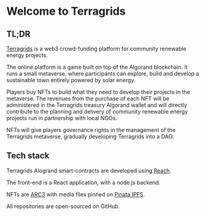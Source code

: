 # Welcome to Terragrids
## TL;DR
[Terragrids](https://terragrids.org) is a web3 crowd-funding platform for community renewable energy projects. 

The online platform is a game built on top of the Algorand blockchain. It runs a small metaverse, where participants can explore, build and develop a sustainable town entirely powered by solar energy. 

Players buy NFTs to build what they need to develop their projects in the metaverse. The revenues from the purchase of each NFT will be administered in the Terragrids treasury Algorand wallet and will directly contribute to the planning and delivery of community renewable energy projects run in partnership with local NGOs.

NFTs will give players governance rights in the management of the Terragrids metaverse, gradually developing Terragrids into a DAO.

## Tech stack
Terragrids Alogrand smart-contracts are developed using [Reach](https://www.reach.sh). 

The front-end is a React application, with a node.js backend. 

NFTs are [ARC3](https://github.com/algorandfoundation/ARCs/blob/main/ARCs/arc-0003.md) with media files pinned on [Pinata IPFS](https://www.pinata.cloud/).

All repositories are open-sourced on GitHub.

